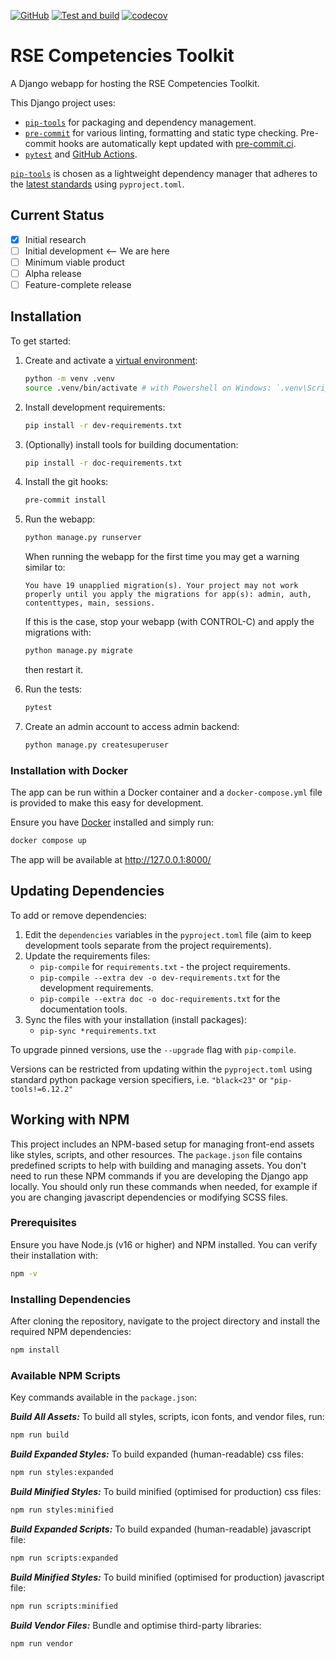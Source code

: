 <!-- markdownlint-disable MD041 -->

[![GitHub](https://img.shields.io/github/license/AdrianDAlessandro/rse-competencies-toolkit-webapp)](https://raw.githubusercontent.com/AdrianDAlessandro/rse-competencies-toolkit-webapp/main/LICENSE)
[![Test and build](https://github.com/AdrianDAlessandro/rse-competencies-toolkit-webapp/actions/workflows/ci.yml/badge.svg)](https://github.com/AdrianDAlessandro/rse-competencies-toolkit-webapp/actions/workflows/ci.yml)
[![codecov](https://codecov.io/gh/AdrianDAlessandro/rse-competencies-toolkit-webapp/graph/badge.svg?token=56K64XN243)](https://codecov.io/gh/AdrianDAlessandro/rse-competencies-toolkit-webapp)

# RSE Competencies Toolkit

A Django webapp for hosting the RSE Competencies Toolkit.

This Django project uses:

- [`pip-tools`] for packaging and dependency management.
- [`pre-commit`](https://pre-commit.com/) for various linting, formatting and static type checking. Pre-commit hooks are automatically kept updated with [pre-commit.ci](https://pre-commit.ci).
- [`pytest`](https://pytest.org/) and [GitHub Actions](https://github.com/features/actions).

[`pip-tools`] is chosen as a lightweight dependency manager that adheres to the [latest standards](https://peps.python.org/pep-0621/) using `pyproject.toml`.

## Current Status

- [x] Initial research
- [ ] Initial development <-- We are here
- [ ] Minimum viable product
- [ ] Alpha release
- [ ] Feature-complete release

## Installation

To get started:

1. Create and activate a [virtual environment](https://docs.python.org/3/library/venv.html):

   ```bash
   python -m venv .venv
   source .venv/bin/activate # with Powershell on Windows: `.venv\Scripts\Activate.ps1`
   ```

2. Install development requirements:

   ```bash
   pip install -r dev-requirements.txt
   ```

3. (Optionally) install tools for building documentation:

   ```bash
   pip install -r doc-requirements.txt
   ```

4. Install the git hooks:

   ```bash
   pre-commit install
   ```

5. Run the webapp:

   ```bash
   python manage.py runserver
   ```

   When running the webapp for the first time you may get a warning similar to:

   `You have 19 unapplied migration(s). Your project may not work properly until you apply the migrations for app(s): admin, auth, contenttypes, main, sessions.`

   If this is the case, stop your webapp (with CONTROL-C) and apply the migrations with:

   ```bash
   python manage.py migrate
   ```

   then restart it.

6. Run the tests:

   ```bash
   pytest
   ```

7. Create an admin account to access admin backend:

   ```bash
   python manage.py createsuperuser
   ```

### Installation with Docker

The app can be run within a Docker container and a `docker-compose.yml` file is provided to make this easy for development.

Ensure you have [Docker](https://docs.docker.com/desktop/) installed and simply run:

```bash
docker compose up
```

The app will be available at <http://127.0.0.1:8000/> <!-- markdown-link-check-disable-line -->

## Updating Dependencies

To add or remove dependencies:

1. Edit the `dependencies` variables in the `pyproject.toml` file (aim to keep development tools separate from the project requirements).
2. Update the requirements files:
   - `pip-compile` for `requirements.txt` - the project requirements.
   - `pip-compile --extra dev -o dev-requirements.txt` for the development requirements.
   - `pip-compile --extra doc -o doc-requirements.txt` for the documentation tools.
3. Sync the files with your installation (install packages):
   - `pip-sync *requirements.txt`

To upgrade pinned versions, use the `--upgrade` flag with `pip-compile`.

Versions can be restricted from updating within the `pyproject.toml` using standard python package version specifiers, i.e. `"black<23"` or `"pip-tools!=6.12.2"`

[`pip-tools`]: https://pip-tools.readthedocs.io/en/latest/

## Working with NPM

This project includes an NPM-based setup for managing front-end assets like styles, scripts, and other resources. The `package.json` file contains predefined scripts to help with building and managing assets. You don't need to run these NPM commands if you are developing the Django app locally. You should only run these commands when needed, for example if you are changing javascript dependencies or modifying SCSS files.

### Prerequisites

Ensure you have Node.js (v16 or higher) and NPM installed. You can verify their installation with:

```bash
npm -v
```

### Installing Dependencies

After cloning the repository, navigate to the project directory and install the required NPM dependencies:

```bash
npm install
```

### Available NPM Scripts

Key commands available in the `package.json`:

**_Build All Assets:_** To build all styles, scripts, icon fonts, and vendor files, run:

```bash
npm run build
```

**_Build Expanded Styles:_** To build expanded (human-readable) css files:

```bash
npm run styles:expanded
```

**_Build Minified Styles:_** To build minified (optimised for production) css files:

```bash
npm run styles:minified
```

**_Build Expanded Scripts:_** To build expanded (human-readable) javascript file:

```bash
npm run scripts:expanded
```

**_Build Minified Styles:_** To build minified (optimised for production) javascript file:

```bash
npm run scripts:minified
```

**_Build Vendor Files:_** Bundle and optimise third-party libraries:

```bash
npm run vendor
```
